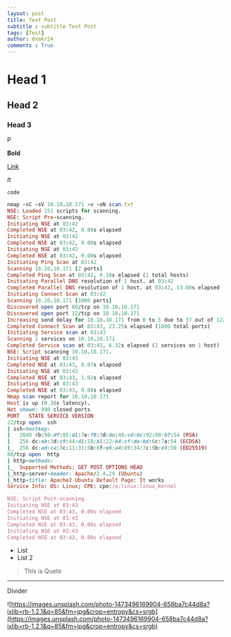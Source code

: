 ```yaml
---
layout: post
title: Test Post
subtitle : subtitle Test Post
tags: [Test]
author: 0xmkr24
comments : True
---
```


# Head 1

## Head 2

### Head 3

P

**Bold**

[Link](http://www.google.com)

*It*

`code`

```ruby
nmap -sC -sV 10.10.10.171 -v -oN scan.txt
NSE: Loaded 151 scripts for scanning.
NSE: Script Pre-scanning.
Initiating NSE at 03:42
Completed NSE at 03:42, 0.00s elapsed
Initiating NSE at 03:42
Completed NSE at 03:42, 0.00s elapsed
Initiating NSE at 03:42
Completed NSE at 03:42, 0.00s elapsed
Initiating Ping Scan at 03:42
Scanning 10.10.10.171 [2 ports]
Completed Ping Scan at 03:42, 0.10s elapsed (1 total hosts)
Initiating Parallel DNS resolution of 1 host. at 03:42
Completed Parallel DNS resolution of 1 host. at 03:42, 13.00s elapsed
Initiating Connect Scan at 03:42
Scanning 10.10.10.171 [1000 ports]
Discovered open port 80/tcp on 10.10.10.171
Discovered open port 22/tcp on 10.10.10.171
Increasing send delay for 10.10.10.171 from 0 to 5 due to 37 out of 122 dropped probes since last increase.
Completed Connect Scan at 03:43, 23.25s elapsed (1000 total ports)
Initiating Service scan at 03:43
Scanning 2 services on 10.10.10.171
Completed Service scan at 03:43, 6.32s elapsed (2 services on 1 host)
NSE: Script scanning 10.10.10.171.
Initiating NSE at 03:43
Completed NSE at 03:43, 8.07s elapsed
Initiating NSE at 03:43
Completed NSE at 03:43, 1.02s elapsed
Initiating NSE at 03:43
Completed NSE at 03:43, 0.00s elapsed
Nmap scan report for 10.10.10.171
Host is up (0.30s latency).
Not shown: 998 closed ports
PORT   STATE SERVICE VERSION
22/tcp open  ssh     
| ssh-hostkey: 
|   2048 4b:98:df:85:d1:7e:f0:3d:da:48:cd:bc:92:00:b7:54 (RSA)
|   256 dc:eb:3d:c9:44:d1:18:b1:22:b4:cf:de:bd:6c:7a:54 (ECDSA)
|_  256 dc:ad:ca:3c:11:31:5b:6f:e6:a4:89:34:7c:9b:e5:50 (ED25519)
80/tcp open  http    
| http-methods: 
|_  Supported Methods: GET POST OPTIONS HEAD
|_http-server-header: Apache/2.4.29 (Ubuntu)
|_http-title: Apache2 Ubuntu Default Page: It works
Service Info: OS: Linux; CPE: cpe:/o:linux:linux_kernel

NSE: Script Post-scanning.
Initiating NSE at 03:43
Completed NSE at 03:43, 0.00s elapsed
Initiating NSE at 03:43
Completed NSE at 03:43, 0.00s elapsed
Initiating NSE at 03:43
Completed NSE at 03:43, 0.00s elapsed
```


- List
- List 2

> This is Quete

---

Divider

![https://images.unsplash.com/photo-1473496169904-658ba7c44d8a?ixlib=rb-1.2.1&q=85&fm=jpg&crop=entropy&cs=srgb](https://images.unsplash.com/photo-1473496169904-658ba7c44d8a?ixlib=rb-1.2.1&q=85&fm=jpg&crop=entropy&cs=srgb)

